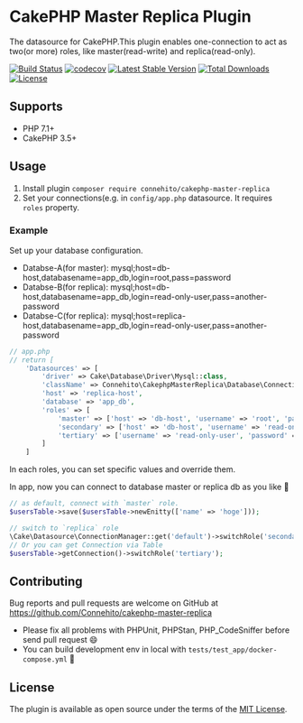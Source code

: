 # CakePHP Master Replica Plugin

The datasource for CakePHP.This plugin enables one-connection to act as two(or more) roles, like master(read-write) and replica(read-only).

[![Build Status](https://travis-ci.org/Connehito/cakephp-master-replica.svg?branch=master)](https://travis-ci.org/Connehito/cakephp-master-replica)
[![codecov](https://codecov.io/gh/Connehito/cakephp-master-replica/branch/master/graph/badge.svg)](https://codecov.io/gh/Connehito/cakephp-master-replica)
[![Latest Stable Version](https://poser.pugx.org/connehito/cakephp-master-replica/v/stable)](https://packagist.org/packages/Connehito/cakephp-master-replica)
[![Total Downloads](https://poser.pugx.org/connehito/cakephp-master-replica/downloads)](https://packagist.org/packages/Connehito/cakephp-master-replica)
[![License](https://poser.pugx.org/connehito/cakephp-master-replica/license)](https://packagist.org/packages/Connehito/cakephp-master-replica)

## Supports

- PHP 7.1+
- CakePHP 3.5+

## Usage

1. Install plugin `composer require connehito/cakephp-master-replica`
2. Set your connections(e.g. in `config/app.php` datasource. It requires `roles` property.

### Example

Set up your database configuration.

- Databse-A(for master): mysql;host=db-host,databasename=app_db,login=root,pass=password
- Databse-B(for replica): mysql;host=db-host,databasename=app_db,login=read-only-user,pass=another-password
- Databse-C(for replica): mysql;host=replica-host,databasename=app_db,login=read-only-user,pass=another-password

```php
// app.php
// return [
    'Datasources' => [
        'driver' => Cake\Database\Driver\Mysql::class,
        'className' => Connehito\CakephpMasterReplica\Database\Connection\MasterReplicaConnection::class,
        'host' => 'replica-host',
        'database' => 'app_db',
        'roles' => [
            'master' => ['host' => 'db-host', 'username' => 'root', 'password' => 'password'],
            'secondary' => ['host' => 'db-host', 'username' => 'read-only-user', 'password' => 'another-password'],
            'tertiary' => ['username' => 'read-only-user', 'password' => 'another-password'],
        ]
    ]
```

In each roles, you can set specific values and override them.

In app, now you can connect to database master or replica db as you like :tada:

```php
// as default, connect with `master` role.
$usersTable->save($usersTable->newEnitty(['name' => 'hoge']));

// switch to `replica` role
\Cake\Datasource\ConnectionManager::get('default')->switchRole('secondary');
// Or you can get Connection via Table
$usersTable->getConnection()->switchRole('tertiary');
```

## Contributing

Bug reports and pull requests are welcome on GitHub at https://github.com/Connehito/cakephp-master-replica 

- Please fix all problems with PHPUnit, PHPStan, PHP_CodeSniffer before send pull request :smile:
- You can build development env in local with `tests/test_app/docker-compose.yml` :horse_racing:

## License

The plugin is available as open source under the terms of the [MIT License](http://opensource.org/licenses/MIT).
